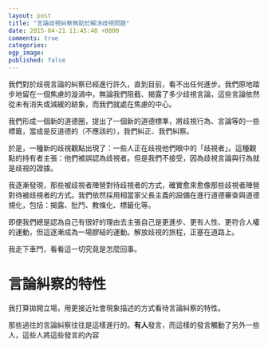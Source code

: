 ```yaml
---
layout: post
title: "言論歧視糾察無助於解決歧視問題"
date: 2015-04-21 11:45:48 +0800
comments: true
categories: 
ogp_image: 
published: false
---
```


我們對於歧視言論的糾察已經進行許久，直到目前，看不出任何進步。我們原地踏步地留在一個焦慮的漩渦中，無論我們阻截、揭露了多少歧視言論，這些言論依然從未有消失或減緩的跡象，而我們就處在焦慮的中心。

我們形成一個新的道德圈，提出了一個新的道德標準，將歧視行為、言論等的一些標籤，當成是反道德的（不應該的），我們糾正、我們糾察。

於是，一種新的歧視觀點出現了：一些人正在歧視他們眼中的「歧視者」。這種觀點的持有者主張：他們被誤認為歧視者。但是我們不接受，因為歧視言論與行為就是歧視的證據。

我逐漸發現，那些被歧視者陣營對待歧視者的方式，確實愈來愈像那些歧視者陣營對待被歧視者的方式。我們依然採用相當家父長主義的設備在進行道德審查與道德規化，包括：揭露、批鬥、教條化、標籤化等。

即便我們總是認為自己有很好的理由去主張自己是更進步、更有人性、更符合人權的運動，但這逐漸成為一場膠結的運動。解放歧視的旅程，正塞在道路上。

我走下車門，看看這一切究竟是怎麼回事。

# 言論糾察的特性

我打算拋開立場，用更接近社會現象描述的方式看待言論糾察的特性。

那些過往的言論糾察往往是這樣進行的。**有人**發言，而這樣的發言觸動了另外一些人，這些人將這些發言的內容
